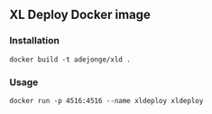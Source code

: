 ## XL Deploy Docker image

### Installation
```
docker build -t adejonge/xld .  
```

### Usage
```
docker run -p 4516:4516 --name xldeploy xldeploy
```
